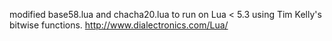 
modified base58.lua and chacha20.lua to run on Lua < 5.3
using Tim Kelly's bitwise functions. http://www.dialectronics.com/Lua/

